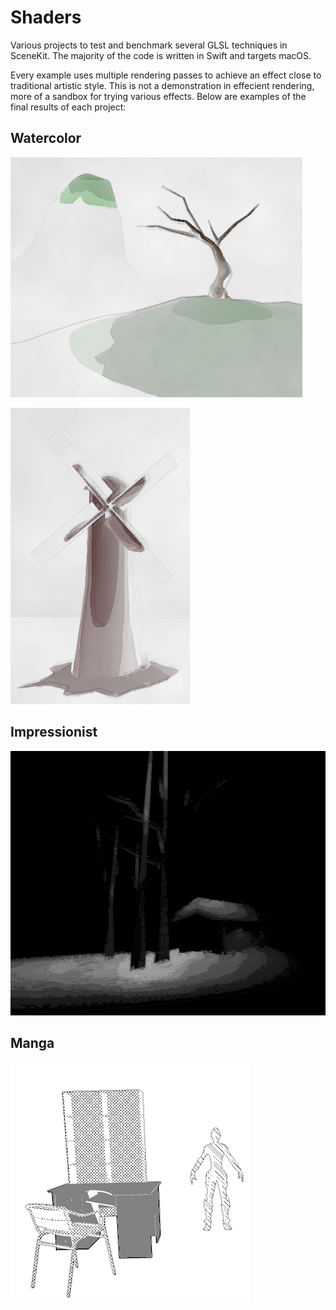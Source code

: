 # Shaders

Various projects to test and benchmark several GLSL techniques in SceneKit. 
The majority of the code is written in Swift and targets macOS.

Every example uses multiple rendering passes to achieve an effect close to traditional artistic style. This is not a demonstration in effecient rendering, more of a sandbox for trying various effects. Below are examples of the final results of each project:

## Watercolor

![A tree](tree.png)

![A windmill](windmill.png)

## Impressionist

![A house](house.png)

## Manga

![A room](room.png)
